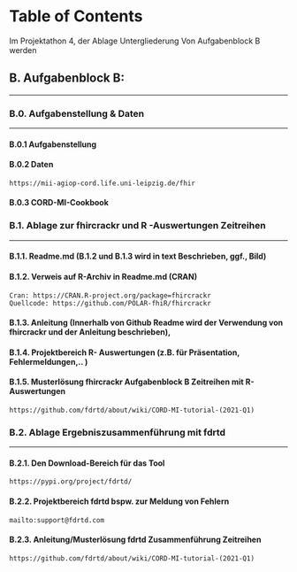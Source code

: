 # Table of Contents 
Im Projektathon 4, der Ablage Untergliederung Von Aufgabenblock B werden
## B.      Aufgabenblock B: 
---
### B.0.             Aufgabenstellung & Daten 
---
#### B.0.1            Aufgabenstellung

#### B.0.2            Daten

    https://mii-agiop-cord.life.uni-leipzig.de/fhir

#### B.0.3            CORD-MI-Cookbook

### B.1.             Ablage zur fhircrackr und R -Auswertungen Zeitreihen 
---
#### B.1.1.           Readme.md (B.1.2 und B.1.3 wird in text Beschrieben, ggf., Bild)

#### B.1.2.           Verweis auf R-Archiv in Readme.md (CRAN)

    Cran: https://CRAN.R-project.org/package=fhircrackr
    Quellcode: https://github.com/POLAR-fhiR/fhircrackr

#### B.1.3.           Anleitung (Innerhalb von Github Readme wird der Verwendung von fhircrackr und der   Anleitung beschrieben),

#### B.1.4.           Projektbereich R- Auswertungen (z.B. für Präsentation, Fehlermeldungen,.. )

#### B.1.5.           Musterlösung fhircrackr Aufgabenblock B Zeitreihen mit R-Auswertungen

    https://github.com/fdrtd/about/wiki/CORD-MI-tutorial-(2021-Q1)

### B.2.             Ablage Ergebniszusammenführung mit fdrtd 
---
#### B.2.1.           Den Download-Bereich für das Tool 

    https://pypi.org/project/fdrtd/

#### B.2.2.           Projektbereich fdrtd bspw. zur Meldung von Fehlern

    mailto:support@fdrtd.com

#### B.2.3.           Anleitung/Musterlösung fdrtd Zusammenführung Zeitreihen

    https://github.com/fdrtd/about/wiki/CORD-MI-tutorial-(2021-Q1)

